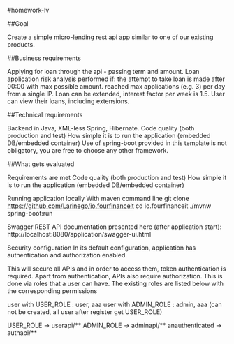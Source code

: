 #homework-lv

##Goal

Create a simple micro-lending rest api app similar to one of our existing products.

##Business requirements

Applying for loan through the api - passing term and amount.
Loan application risk analysis performed if:
the attempt to take loan is made after 00:00 with max possible amount.
reached max applications (e.g. 3) per day from a single IP.
Loan can be extended, interest factor per week is 1.5.
User can view their loans, including extensions.

##Technical requirements

Backend in Java, XML-less Spring, Hibernate.
Code quality (both production and test)
How simple it is to run the application (embedded DB/embedded container)
Use of spring-boot provided in this template is not obligatory, you are free to choose any other framework.

##What gets evaluated

Requirements are met
Code quality (both production and test)
How simple it is to run the application (embedded DB/embedded container)

Running application locally
With maven command line
git clone https://github.com/Larinego/io.fourfinanceit
cd io.fourfinanceit
./mvnw spring-boot:run


Swagger REST API documentation presented here (after application start):
http://localhost:8080/application/swagger-ui.html

Security configuration
In its default configuration, application has authentication and authorization enabled.

This will secure all APIs and in order to access them, token authentication is required. Apart from authentication, APIs also require authorization. This is done via roles that a user can have. The existing roles are listed below with the corresponding permissions

user with USER_ROLE : user, aaa
user with ADMIN_ROLE : admin, aaa (can not be created, all user after register get USER_ROLE)

USER_ROLE -> userapi/**
ADMIN_ROLE -> adminapi/**
anauthenticated -> authapi/**

